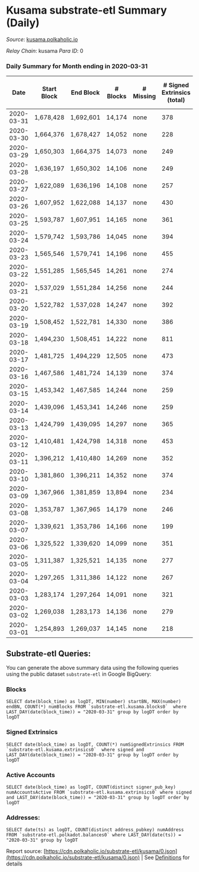 # Kusama substrate-etl Summary (Daily)

_Source_: [kusama.polkaholic.io](https://kusama.polkaholic.io)

*Relay Chain*: kusama
*Para ID*: 0



### Daily Summary for Month ending in 2020-03-31


| Date | Start Block | End Block | # Blocks | # Missing | # Signed Extrinsics (total) | # Active Accounts | # Addresses with Balances | # Events | # Transfers | # XCM Transfers In | # XCM Transfers Out |
| ---- | ----------- | --------- | -------- | --------- | --------------------------- | ----------------- | ------------------------- | -------- | ----------- | ------------------ | ------------------- |
| 2020-03-31 | 1,678,428 | 1,692,601 | 14,174 | none  | 378 | 184 | 6,201 | 44,715 | 189 ($4,419,714.66) |   |   |
| 2020-03-30 | 1,664,376 | 1,678,427 | 14,052 | none  | 228 | 117 |  | 42,461 | 78 ($8,311,702.02) |   |   |
| 2020-03-29 | 1,650,303 | 1,664,375 | 14,073 | none  | 249 | 174 |  | 44,293 | 113 ($2,430,475.87) |   |   |
| 2020-03-28 | 1,636,197 | 1,650,302 | 14,106 | none  | 249 | 147 |  | 42,648 | 122 ($3,335,066.48) |   |   |
| 2020-03-27 | 1,622,089 | 1,636,196 | 14,108 | none  | 257 | 153 |  | 42,188 | 115 ($8,541,689.17) |   |   |
| 2020-03-26 | 1,607,952 | 1,622,088 | 14,137 | none  | 430 | 214 |  | 43,747 | 203 ($8,630,054.61) |   |   |
| 2020-03-25 | 1,593,787 | 1,607,951 | 14,165 | none  | 361 | 183 |  | 43,041 | 190 ($13,167,020.51) |   |   |
| 2020-03-24 | 1,579,742 | 1,593,786 | 14,045 | none  | 394 | 187 |  | 43,211 | 191 ($16,509,446.86) |   |   |
| 2020-03-23 | 1,565,546 | 1,579,741 | 14,196 | none  | 455 | 243 |  | 45,706 | 151 ($6,521,623.43) |   |   |
| 2020-03-22 | 1,551,285 | 1,565,545 | 14,261 | none  | 274 | 158 |  | 43,852 | 84 ($46,006.97) |   |   |
| 2020-03-21 | 1,537,029 | 1,551,284 | 14,256 | none  | 244 | 145 |  | 43,734 | 76 ($25,095.79) |   |   |
| 2020-03-20 | 1,522,782 | 1,537,028 | 14,247 | none  | 392 | 194 |  | 38,327 | 133 ($421,841.40) |   |   |
| 2020-03-19 | 1,508,452 | 1,522,781 | 14,330 | none  | 386 | 200 |  | 32,671 | 39 ($1,892,628.48) |   |   |
| 2020-03-18 | 1,494,230 | 1,508,451 | 14,222 | none  | 811 | 362 |  | 33,548 | 83 ($13,459,749.73) |   |   |
| 2020-03-17 | 1,481,725 | 1,494,229 | 12,505 | none  | 473 | 223 |  | 36,092 | 87 ($5,152,993.22) |   |   |
| 2020-03-16 | 1,467,586 | 1,481,724 | 14,139 | none  | 374 | 177 |  | 43,185 | 186 ($8,454,217.19) |   |   |
| 2020-03-15 | 1,453,342 | 1,467,585 | 14,244 | none  | 259 | 119 |  | 41,634 | 126 ($7,563,389.83) |   |   |
| 2020-03-14 | 1,439,096 | 1,453,341 | 14,246 | none  | 259 | 140 |  | 41,809 | 106 ($1,275,972.43) |   |   |
| 2020-03-13 | 1,424,799 | 1,439,095 | 14,297 | none  | 365 | 173 |  | 42,396 | 167 ($20,176,748.62) |   |   |
| 2020-03-12 | 1,410,481 | 1,424,798 | 14,318 | none  | 453 | 239 |  | 42,376 | 244 ($28,923,744.81) |   |   |
| 2020-03-11 | 1,396,212 | 1,410,480 | 14,269 | none  | 352 | 159 |  | 41,478 | 228 ($26,387,739.06) |   |   |
| 2020-03-10 | 1,381,860 | 1,396,211 | 14,352 | none  | 374 | 193 |  | 41,811 | 153 ($2,571,858.27) |   |   |
| 2020-03-09 | 1,367,966 | 1,381,859 | 13,894 | none  | 234 | 110 |  | 39,627 | 140 ($20,793,412.93) |   |   |
| 2020-03-08 | 1,353,787 | 1,367,965 | 14,179 | none  | 246 | 111 |  | 40,385 | 173 ($12,259,448.84) |   |   |
| 2020-03-07 | 1,339,621 | 1,353,786 | 14,166 | none  | 199 | 107 |  | 40,077 | 139 ($6,680,371.99) |   |   |
| 2020-03-06 | 1,325,522 | 1,339,620 | 14,099 | none  | 351 | 118 |  | 40,737 | 271 ($40,354,872.49) |   |   |
| 2020-03-05 | 1,311,387 | 1,325,521 | 14,135 | none  | 277 | 129 |  | 40,653 | 176 ($15,633,817.51) |   |   |
| 2020-03-04 | 1,297,265 | 1,311,386 | 14,122 | none  | 267 | 119 |  | 40,702 | 160 ($4,445,672.41) |   |   |
| 2020-03-03 | 1,283,174 | 1,297,264 | 14,091 | none  | 321 | 151 |  | 40,931 | 196 ($26,489,755.39) |   |   |
| 2020-03-02 | 1,269,038 | 1,283,173 | 14,136 | none  | 279 | 136 |  | 40,794 | 154 ($16,269,731.64) |   |   |
| 2020-03-01 | 1,254,893 | 1,269,037 | 14,145 | none  | 218 | 104 |  | 40,572 | 136 ($2,905,510.16) |   |   |

## Substrate-etl Queries:
You can generate the above summary data using the following queries using the public dataset `substrate-etl` in Google BigQuery:


### Blocks
```
SELECT date(block_time) as logDT, MIN(number) startBN, MAX(number) endBN, COUNT(*) numBlocks FROM `substrate-etl.kusama.blocks0`  where LAST_DAY(date(block_time)) = "2020-03-31" group by logDT order by logDT
```


### Signed Extrinsics
```
SELECT date(block_time) as logDT, COUNT(*) numSignedExtrinsics FROM `substrate-etl.kusama.extrinsics0`  where signed and LAST_DAY(date(block_time)) = "2020-03-31" group by logDT order by logDT
```


### Active Accounts
```
SELECT date(block_time) as logDT, COUNT(distinct signer_pub_key) numAccountsActive FROM `substrate-etl.kusama.extrinsics0` where signed and LAST_DAY(date(block_time)) = "2020-03-31" group by logDT order by logDT
```


### Addresses:
```
SELECT date(ts) as logDT, COUNT(distinct address_pubkey) numAddress FROM `substrate-etl.polkadot.balances0` where LAST_DAY(date(ts)) = "2020-03-31" group by logDT
```



Report source: [https://cdn.polkaholic.io/substrate-etl/kusama/0.json](https://cdn.polkaholic.io/substrate-etl/kusama/0.json) | See [Definitions](/DEFINITIONS.md) for details
